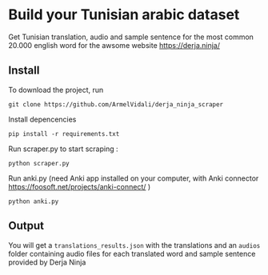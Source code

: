 # Build your Tunisian arabic dataset

Get Tunisian translation, audio and sample sentence for the most common 20.000 english word for the awsome website https://derja.ninja/

## Install

To download the project, run 

    git clone https://github.com/ArmelVidali/derja_ninja_scraper

Install depencencies 

    pip install -r requirements.txt

Run scraper.py to start scraping :

    python scraper.py

Run anki.py (need Anki app installed on your computer, with Anki connector https://foosoft.net/projects/anki-connect/ )

    python anki.py

## Output

You will get a `translations_results.json` with the translations and an `audios` folder containing audio files for each translated word and sample sentence provided by Derja Ninja
